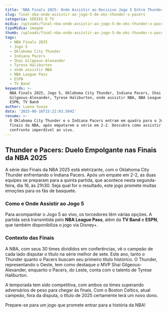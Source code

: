 ```yaml
---
title: 'NBA Finals 2025: Onde Assistir ao Decisivo Jogo 5 Entre Thunder e Pacers'
slug: final-nba-onde-assistir-ao-jogo-5-de-okc-thunder-x-pacers
categoria: SÉRIES E TV
midia: /uploads/final-nba-onde-assistir-ao-jogo-5-de-okc-thunder-x-pacers-thumb.png
tipoMidia: imagem
thumb: /uploads/final-nba-onde-assistir-ao-jogo-5-de-okc-thunder-x-pacers-thumb.png
tags:
  - NBA Finals 2025
  - Jogo 5
  - Oklahoma City Thunder
  - Indiana Pacers
  - Shai Gilgeous-Alexander
  - Tyrese Haliburton
  - onde assistir NBA
  - NBA League Pass
  - ESPN
  - TV Band
keywords: >-
  NBA Finals 2025, Jogo 5, Oklahoma City Thunder, Indiana Pacers, Shai
  Gilgeous-Alexander, Tyrese Haliburton, onde assistir NBA, NBA League Pass,
  ESPN, TV Band
author: Luana Souza
data: '2025-06-16T15:22:03.504Z'
resumo: >-
  O Oklahoma City Thunder e o Indiana Pacers entram em quadra para o Jogo 5 das
  finais da NBA, após empatarem a série em 2-2. Descubra como assistir a este
  confronto imperdível ao vivo.
---
```


## Thunder e Pacers: Duelo Empolgante nas Finais da NBA 2025

A série das Finais da NBA 2025 está eletrizante, com o Oklahoma City Thunder enfrentando o Indiana Pacers. Após um empate em 2-2, as duas equipes se preparam para a quinta partida, que acontece nesta segunda-feira, dia 16, às 21h30. Seja qual for o resultado, este jogo promete muitas emoções para os fãs de basquete.

### Como e Onde Assistir ao Jogo 5

Para acompanhar o Jogo 5 ao vivo, os torcedores têm várias opções. A partida será transmitida pelo **NBA League Pass**, além da **TV Band** e **ESPN**, que também disponibiliza o jogo via Disney+.

### Contexto das Finais

A NBA, com seus 30 times divididos em conferências, vê o campeão de cada lado disputar o título na série melhor de sete. Este ano, tanto o Thunder quanto o Pacers buscam seu primeiro título histórico. O Thunder, representando o Oeste, tem como destaque o MVP Shai Gilgeous-Alexander, enquanto o Pacers, do Leste, conta com o talento de Tyrese Haliburton.

A temporada tem sido competitiva, com ambos os times superando adversários de peso para chegar às finais. Com o Boston Celtics, atual campeão, fora da disputa, o título de 2025 certamente terá um novo dono.

Prepare-se para um jogo que promete entrar para a história da NBA!
